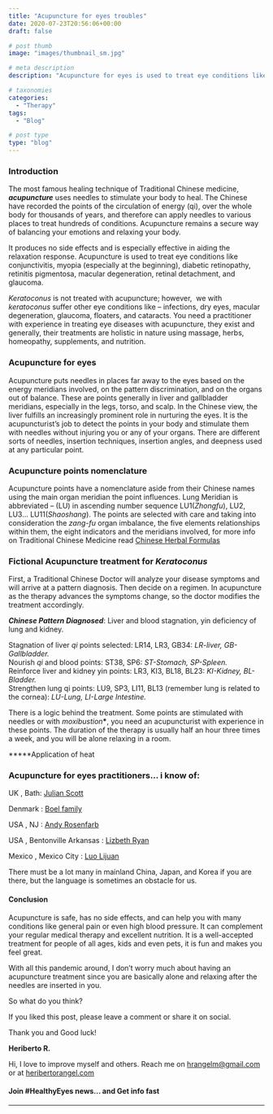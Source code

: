 ```yaml
---
title: "Acupuncture for eyes troubles"
date: 2020-07-23T20:56:06+00:00
draft: false

# post thumb
image: "images/thumbnail_sm.jpg"

# meta description
description: "Acupuncture for eyes is used to treat eye conditions like macular degeneration, diabetic retinopathy, retinitis pigmentosa, and glaucoma."

# taxonomies
categories: 
  - "Therapy"
tags:
  - "Blog"

# post type
type: "blog"
---
```

### Introduction

The most famous healing technique of Traditional Chinese medicine, **_acupuncture_** uses needles to stimulate your body to heal. The Chinese have recorded the points of the circulation of energy (qi), over the whole body for thousands of years, and therefore can apply needles to various places to treat hundreds of conditions. Acupuncture remains a secure way of balancing your emotions and relaxing your body.

It produces no side effects and is especially effective in aiding the relaxation response. Acupuncture is used to treat eye conditions like conjunctivitis, myopia (especially at the beginning), diabetic retinopathy, retinitis pigmentosa, macular degeneration, retinal detachment, and glaucoma.

_Keratoconus_ is not treated with acupuncture; however,  we with _keratoconus_ suffer other eye conditions like – infections, dry eyes, macular degeneration, glaucoma, floaters, and cataracts. You need a practitioner with experience in treating eye diseases with acupuncture, they exist and generally, their treatments are holistic in nature using massage, herbs, homeopathy, supplements, and nutrition.

### Acupuncture for eyes

Acupuncture puts needles in places far away to the eyes based on the energy meridians involved, on the pattern discrimination, and on the organs out of balance. These are points generally in liver and gallbladder meridians, especially in the legs, torso, and scalp. In the Chinese view, the liver fulfills an increasingly prominent role in nurturing the eyes. It is the acupuncturist’s job to detect the points in your body and stimulate them with needles without injuring you or any of your organs. There are different sorts of needles, insertion techniques, insertion angles, and deepness used at any particular point.

### Acupuncture points nomenclature

Acupuncture points have a nomenclature aside from their Chinese names using the main organ meridian the point influences. Lung Meridian is abbreviated – (LU) in ascending number sequence LU1(_Zhongfu_), LU2, LU3… LU11(_Shaoshang_). The points are selected with care and taking into consideration the _zang-fu_ organ imbalance, the five elements relationships within them, the eight indicators and the meridians involved, for more info on Traditional Chinese Medicine read
[Chinese Herbal Formulas](../chinese-herbal-formulas/)

### Fictional Acupuncture treatment for _Keratoconus_

First, a Traditional Chinese Doctor will analyze your disease symptoms and will arrive at a pattern diagnosis. Then decide on a regimen. In acupuncture as the therapy advances the symptoms change, so the doctor modifies the treatment accordingly.

**_Chinese Pattern Diagnosed_**: Liver and blood stagnation, yin deficiency of lung and kidney.

Stagnation of liver _qi_ points selected: LR14, LR3, GB34: _LR-liver, GB-Gallbladder._  
Nourish _qi_ and blood points: ST38, SP6: _ST-Stomach, SP-Spleen._  
Reinforce liver and kidney yin points: LR3, KI3, BL18, BL23: _KI-Kidney, BL-Bladder._  
Strengthen lung qi points: LU9, SP3, LI11, BL13 (remember lung is related to the cornea): _LU-Lung, LI-Large Intestine._

There is a logic behind the treatment. Some points are stimulated with needles or with _moxibustion_**\***, you need an acupuncturist with experience in these points. The duration of the therapy is usually half an hour three times a week, and you will be alone relaxing in a room.

**\***Application of heat

### Acupuncture for eyes practitioners… i know of:

UK , Bath: [Julian Scott](https://www.eyebright.me.uk/)

Denmark : [Boel family](https://boel-akupunktur.com/en/boel-acupuncture/)

USA , NJ : [Andy Rosenfarb](https://acupuncturehealth.net/dr-andy-rosenfarb/)

USA , Bentonville Arkansas : [Lizbeth Ryan](https://macupuncture.com/)

Mexico , Mexico City : [Luo Lijuan](https://www.acupunturachina.com.mx/)

There must be a lot many in mainland China, Japan, and Korea if you are there, but the language is sometimes an obstacle for us.

#### Conclusion

Acupuncture is safe, has no side effects, and can help you with many conditions like general pain or even high blood pressure. It can complement your regular medical therapy and excellent nutrition. It is a well-accepted treatment for people of all ages, kids and even pets, it is fun and makes you feel great.

With all this pandemic around, I don’t worry much about having an acupuncture treatment since you are basically alone and relaxing after the needles are inserted in you.

So what do you think?

If you liked this post, please leave a comment or share it on social.

Thank you and Good luck!

**Heriberto R.**

Hi, I love to improve myself and others. Reach me on [hrangelm@gmail.com](mailto:hrangelm@gmail.com) or at [heribertorangel.com](http://heribertorangel.com)

#### Join #HealthyEyes news... and Get info fast

* * *